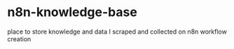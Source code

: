 # n8n-knowledge-base
place to store knowledge and data I scraped and collected on n8n workflow creation
